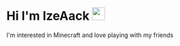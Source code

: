 <h1>
   Hi I'm IzeAack
  <img src="https://media.giphy.com/media/hvRJCLFzcasrR4ia7z/giphy.gif" width="30px"/>
</h1>
I'm interested in Minecraft and love playing with my friends

<!--
**IzeAack/IzeAack** is a ✨ _special_ ✨ repository because its `README.md` (this file) appears on your GitHub profile.

Here are some ideas to get you started:

- 🔭 I’m currently working on ...
- 🌱 I’m currently learning ...
- 👯 I’m looking to collaborate on ...
- 🤔 I’m looking for help with ...
- 💬 Ask me about ...
- 📫 How to reach me: ...
- 😄 Pronouns: ...
- ⚡ Fun fact: ...
-->
